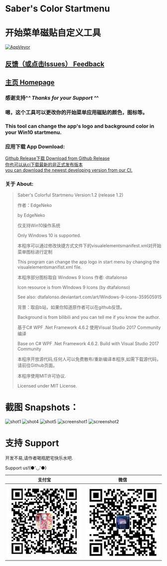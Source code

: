 # Saber's Color Startmenu
# 开始菜单磁贴自定义工具

[![AppVeyor](https://img.shields.io/appveyor/ci/hv0905/SaberColorfulStartmenu.svg?style=flat-square&logo=appveyor)](https://ci.appveyor.com/project/hv0905/sabercolorfulstartmenu)

## [反馈（或点击Issues） Feedback](https://github.com/hv0905/SaberColorfulStartmenu/issues)
## [主页 Homepage](https://edgeneko.github.io/2019/01/31/SaberColorfulStartmenu/)

### 感谢支持^_^  Thanks for your Support ^_^

### 嗯，这个工具可以更改你的开始菜单应用磁贴的颜色，图标等。

### This tool can change the app's logo and background color in your Win10 startmenu.

### 应用下载 App Download:

[Github Release下载 Download from Github Release](https://github.com/hv0905/SaberColorfulStartmenu/releases)  
[你也可以从ci下载最新的非正式发布版本](https://ci.appveyor.com/project/hv0905/sabercolorfulstartmenu/build/artifacts)  
[you can download the newest developing version from our CI.](https://ci.appveyor.com/project/hv0905/sabercolorfulstartmenu/build/artifacts)  

### 关于 About:
> Saber's Colorful Startmenu Version:1.2 (release 1.2)
>
> 作者：EdgeNeko
>
> by EdgeNeko
>
> 仅支持Win10操作系统
>
> Only Windows 10 is supported.
>
> 本程序可以通过修改快捷方式文件下的visualelementsmanifest.xml对开始菜单图标进行定制
>
> This program can change the app logo in start menu by changing the visualelementsmanifist.xml file.
>
> 本程序部分图标取自 Windows 9 Icons 作者: dtafalonso
>
> Icon resource is from WIndows 9 Icons (by dtafalonso)
>
> See also: dtafalonso.deviantart.com/art/Windows-9-icons-359505915
>
> 背景：取自b站，如果你知道原作者可以在github反馈。
>
> Background is from bilibili and you can tell me if you know the author.
>
> 基于C# WPF .Net Framework 4.6.2 使用Visual Studio 2017 Community编译
>
> Base on C# WPF .Net Framework 4.6.2. Build with Visual Studio 2017 Community
>
> 本程序开放源代码,任何人可以免费散布/重新编译本程序,如需下载源代码，请前往Github页面。
>
> 本程序使用MIT许可协议.
>
> Licensed under MIT License.

# 截图 Snapshots：
![shot1](https://user-images.githubusercontent.com/29349119/42812991-f4908e54-89f1-11e8-8d4f-72dde55937d1.PNG)
![shot4](https://user-images.githubusercontent.com/29349119/42812994-f611b276-89f1-11e8-8582-1a68ba41b9dd.PNG)
![shot5](https://user-images.githubusercontent.com/29349119/42812997-f6ac4e12-89f1-11e8-8588-0971a8756af6.PNG)
![screenshot1](https://user-images.githubusercontent.com/29349119/42984645-349df3ee-8c20-11e8-930f-1c446a9c89d8.png)
![screenshot2](https://user-images.githubusercontent.com/29349119/42984646-35a2848a-8c20-11e8-94de-9e8cf4ef0276.png)

# 支持 Support

开发不易,请作者喝瓶肥宅快乐水吧.

Support us!(●'◡'●)

|支付宝|微信|
|:-----:|:-----:|
|![alipay](web/alipay.jpg)|![weixin](web/wechat_pay.jpg)|
